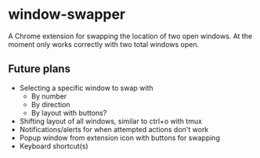 # window-swapper
A Chrome extension for swapping the location of two open windows. At the moment only works correctly with two total windows open.

## Future plans
- Selecting a specific window to swap with
  - By number
  - By direction
  - By layout with buttons?
- Shifting layout of all windows, similar to ctrl+o with tmux
- Notifications/alerts for when attempted actions don't work
- Popup window from extension icon with buttons for swapping
- Keyboard shortcut(s)
